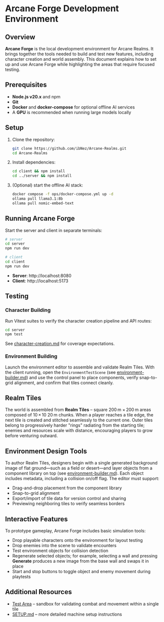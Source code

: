 # Arcane Forge Development Environment

## Overview
**Arcane Forge** is the local development environment for Arcane Realms. It
brings together the tools needed to build and test new features, including
character creation and world assembly. This document explains how to set up and
use Arcane Forge while highlighting the areas that require focused testing.

## Prerequisites
- **Node.js v20.x** and npm
- **Git**
- **Docker** and **docker-compose** for optional offline AI services
- A **GPU** is recommended when running large models locally

## Setup
1. Clone the repository:
   ```bash
   git clone https://github.com/ibNez/Arcane-Realms.git
   cd Arcane-Realms
   ```
2. Install dependencies:
   ```bash
   cd client && npm install
   cd ../server && npm install
   ```
3. (Optional) start the offline AI stack:
   ```bash
   docker compose -f ops/docker-compose.yml up -d
   ollama pull llama3.1:8b
   ollama pull nomic-embed-text
   ```

## Running Arcane Forge
Start the server and client in separate terminals:

```bash
# server
cd server
npm run dev

# client
cd client
npm run dev
```

- **Server**: http://localhost:8080
- **Client**: http://localhost:5173

## Testing

### Character Building
Run Vitest suites to verify the character creation pipeline and API routes:

```bash
cd server
npm test
```

See [character-creation.md](character-creation.md#testing-requirements) for
coverage expectations.

### Environment Building
Launch the environment editor to assemble and validate Realm Tiles. With the
client running, open the `EnvironmentTestScene` (see
[environment-builder.md](environment-builder.md)) and use the control panel to
place components, verify snap-to-grid alignment, and confirm that tiles connect
cleanly.

## Realm Tiles
The world is assembled from **Realm Tiles** – square 200 m × 200 m areas composed
of 10 × 10 20 m chunks. When a player reaches a tile edge, the next tile is
created and stitched seamlessly to the current one. Outer tiles belong to
progressively harder "rings" radiating from the starting tile; enemies and
resources scale with distance, encouraging players to grow before venturing
outward.

## Environment Design Tools
To author Realm Tiles, designers begin with a single generated background image
of flat ground—such as a field or desert—and layer objects from a component
library on top (see [environment-builder.md](environment-builder.md)). Each
object includes metadata, including a collision on/off flag. The editor must
support:

- Drag-and-drop placement from the component library
- Snap-to-grid alignment
- Export/import of tile data for version control and sharing
- Previewing neighboring tiles to verify seamless borders

## Interactive Features
To prototype gameplay, Arcane Forge includes basic simulation tools:

- Drop playable characters onto the environment for layout testing
- Drop enemies into the scene to validate encounters
- Test environment objects for collision detection
- Regenerate selected objects; for example, selecting a wall and pressing
  **Generate** produces a new image from the base wall and swaps it in place
- Start and stop buttons to toggle object and enemy movement during playtests

## Additional Resources
- [Test Area](test-area.md) – sandbox for validating combat and movement within a
  single tile
- [SETUP.md](SETUP.md) – more detailed machine setup instructions

